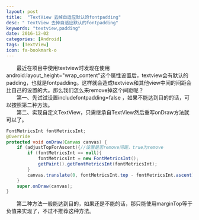 ```yaml
---
layout: post
title:  "TextView 去掉自适应默认的fontpadding"
desc: " TextView 去掉自适应默认的fontpadding"
keywords: "textview,padding"
date: 2016-12-02
categories: [Android]
tags: [TextView]
icon: fa-bookmark-o
---
```

&emsp;&emsp;最近在项目中使用textview时发现在使用android:layout_height="wrap_content"这个属性设置后，textview会有默认的padding，也就是fontpadding。这样就会造成textview和其他view中间的间距会比自己的设置的大。那么我们怎么来remove掉这个间距呢？  
　　第一、先试试设置includefontpadding=false ，如果不能达到目的的话，可以按照第二种方法。  
　　第二、实现自定义TextView，只需继承自TextView然后重写onDraw方法就可以了。

```java
FontMetricsInt fontMetricsInt;
@Override
protected void onDraw(Canvas canvas) {
    if (adjustTopForAscent){//设置是否remove间距，true为remove
        if (fontMetricsInt == null){
            fontMetricsInt = new FontMetricsInt();
            getPaint().getFontMetricsInt(fontMetricsInt);
        }
        canvas.translate(0, fontMetricsInt.top - fontMetricsInt.ascent);
    }
    super.onDraw(canvas);
}
```
&emsp;&emsp;第二种方法一般能达到目的，如果还是不能的话，那只能使用marginTop等于负值来实现了，不过不推荐这种方法。

